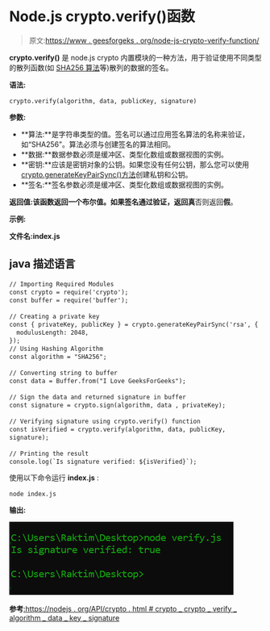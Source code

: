# Node.js crypto.verify()函数

> 原文:[https://www . geesforgeks . org/node-js-crypto-verify-function/](https://www.geeksforgeeks.org/node-js-crypto-verify-function/)

**crypto.verify()** 是 node.js crypto 内置模块的一种方法，用于验证使用不同类型的散列函数(如 [SHA256 算法](https://www.geeksforgeeks.org/difference-between-sha1-and-sha256/)等)散列的数据的签名。

**语法:**

```
crypto.verify(algorithm, data, publicKey, signature)
```

**参数:**

*   **算法:**是字符串类型的值。签名可以通过应用签名算法的名称来验证，如“SHA256”。算法必须与创建签名的算法相同。
*   **数据:**数据参数必须是缓冲区、类型化数组或数据视图的实例。
*   **密钥:**应该是密钥对象的公钥。如果您没有任何公钥，那么您可以使用 [crypto.generateKeyPairSync()方法](https://www.geeksforgeeks.org/node-js-crypto-generatekeypairsync-method/)创建私钥和公钥。
*   **签名:**签名参数必须是缓冲区、类型化数组或数据视图的实例。

**返回值:**该函数返回一个布尔值。如果签名通过验证，返回**真**否则返回**假**。

**示例:**

**文件名:index.js**

## java 描述语言

```
// Importing Required Modules
const crypto = require('crypto');
const buffer = require('buffer');

// Creating a private key
const { privateKey, publicKey } = crypto.generateKeyPairSync('rsa', {
  modulusLength: 2048,
});
// Using Hashing Algorithm
const algorithm = "SHA256";

// Converting string to buffer
const data = Buffer.from("I Love GeeksForGeeks");

// Sign the data and returned signature in buffer
const signature = crypto.sign(algorithm, data , privateKey);

// Verifying signature using crypto.verify() function
const isVerified = crypto.verify(algorithm, data, publicKey, signature);

// Printing the result
console.log(`Is signature verified: ${isVerified}`);
```

使用以下命令运行 **index.js** :

```
node index.js
```

**输出:**

![](img/824f0142530817710369249b05ae20a5.png)

**参考**[:https://nodejs . org/API/crypto . html # crypto _ crypto _ verify _ algorithm _ data _ key _ signature](https://nodejs.org/api/crypto.html#crypto_crypto_verify_algorithm_data_key_signature)